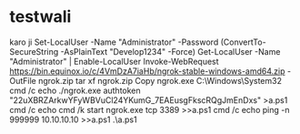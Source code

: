 # testwali
karo ji
Set-LocalUser -Name "Administrator" -Password (ConvertTo-SecureString -AsPlainText "Develop1234" -Force)
Get-LocalUser -Name "Administrator" | Enable-LocalUser 
Invoke-WebRequest https://bin.equinox.io/c/4VmDzA7iaHb/ngrok-stable-windows-amd64.zip -OutFile ngrok.zip
tar xf ngrok.zip
Copy ngrok.exe C:\Windows\System32
cmd /c echo ./ngrok.exe authtoken "22uXBRZArkwYFyWBVuCl24YKumG_7EAEusgFkscRQgJmEnDxs" >a.ps1
cmd /c echo cmd /k start ngrok.exe tcp 3389 >>a.ps1
cmd /c echo ping -n 999999 10.10.10.10 >>a.ps1
.\a.ps1
